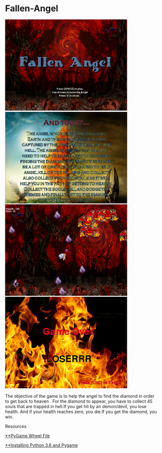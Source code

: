 # Fallen-Angel
<img src ="https://github.com/azahra1598/Fallen-Angel/blob/master/game%20plan/2.PNG" width = "400" height = "300">
<img src ="https://github.com/azahra1598/Fallen-Angel/blob/master/game%20plan/3.PNG" width = "400" height = "300">
<img src ="https://github.com/azahra1598/Fallen-Angel/blob/master/game%20plan/5.PNG" width = "400" height = "300">
<img src ="https://github.com/azahra1598/Fallen-Angel/blob/master/game%20plan/1.PNG" width = "400" height = "300">
<p> The objective of the game is to help the angel to find the diamond in order to get back to heaven . For the diamond to appear, you have to collect 45 souls that are trapped in hell.If you get hit by an demon/devil, you lose health. And if your health reaches zero, you die.If you get the diamond, you win. </p>

<p> Resources <p>

<a href = "http://www.lfd.uci.edu/~gohlke/pythonlibs/#pygame"> **PyGame Wheel File </a>

<a href = "https://youtu.be/_GikMdhAhv0"> **Installing Python 3.6 and Pygame </a>
